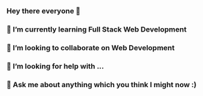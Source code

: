 ### Hey there everyone 👋
### 🌱 I’m currently learning Full Stack Web Development
### 👯 I’m looking to collaborate on Web Development
### 🤔 I’m looking for help with ...
### 💬 Ask me about anything which you think I might now :)

<!--
**Sarada-Devi-Yerubandi/Sarada-Devi-Yerubandi** is a ✨ _special_ ✨ repository because its `README.md` (this file) appears on your GitHub profile.

Here are some ideas to get you started:

-->
